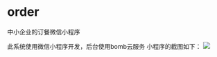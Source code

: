 # order
中小企业的订餐微信小程序

此系统使用微信小程序开发，后台使用bomb云服务
小程序的截图如下：
![](https://github.com/xuexiangjys/order/blob/master/img/%E5%BE%AE%E4%BF%A1%E5%9B%BE%E7%89%87_20170807000515.jpg)
